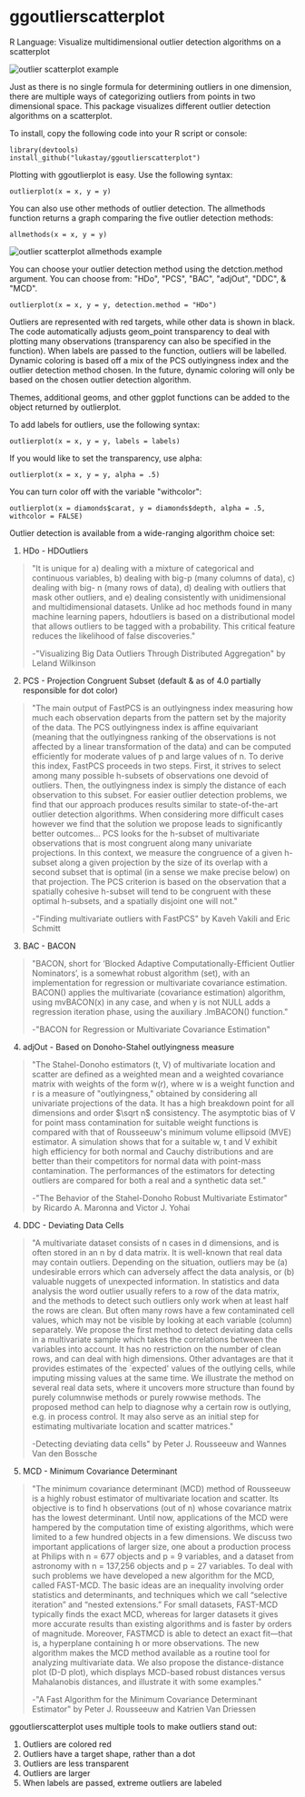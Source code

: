 # ggoutlierscatterplot
R Language: Visualize multidimensional outlier detection algorithms on a scatterplot

![outlier scatterplot example](https://github.com/lukastay/ggoutlierscatterplot/blob/main/plotexample.tiff?raw=true)

Just as there is no single formula for determining outliers in one dimension, there are multiple ways of categorizing outliers from points in two dimensional space. This package visualizes different outlier detection algorithms on a scatterplot.

To install, copy the following code into your R script or console:

```
library(devtools)
install_github("lukastay/ggoutlierscatterplot")
```

Plotting with ggoutlierplot is easy. Use the following syntax:

```
outlierplot(x = x, y = y)
```

You can also use other methods of outlier detection. The allmethods function returns a graph comparing the five outlier detection methods:

```
allmethods(x = x, y = y)
```

![outlier scatterplot allmethods example](https://github.com/lukastay/ggoutlierscatterplot/blob/main/plotexample.allmethods.tiff?raw=true)

You can choose your outlier detection method using the detction.method argument. You can choose from: "HDo", "PCS", "BAC", "adjOut", "DDC", & "MCD".

```
outlierplot(x = x, y = y, detection.method = "HDo")
```

Outliers are represented with red targets, while other data is shown in black. The code automatically adjusts geom_point transparency to deal with plotting many observations (transparency can also be specified in the function). When labels are passed to the function, outliers will be labelled. Dynamic coloring is based off a mix of the PCS outlyingness index and the outlier detection method chosen. In the future, dynamic coloring will only be based on the chosen outlier detection algorithm.

Themes, additional geoms, and other ggplot functions can be added to the object returned by outlierplot.

To add labels for outliers, use the following syntax:

```
outlierplot(x = x, y = y, labels = labels)
```

If you would like to set the transparency, use alpha:

```
outlierplot(x = x, y = y, alpha = .5)
```

You can turn color off with the variable "withcolor":

```
outlierplot(x = diamonds$carat, y = diamonds$depth, alpha = .5, withcolor = FALSE)
```

Outlier detection is available from a wide-ranging algorithm choice set:
1) HDo - HDOutliers

> "It is unique for a) dealing with a mixture of categorical and continuous variables, b) dealing with big-p (many columns of data), c) dealing with big- n (many rows of data), d) dealing with outliers that mask other outliers, and e) dealing consistently with unidimensional and multidimensional datasets. Unlike ad hoc methods found in many machine learning papers, hdoutliers is based on a distributional model that allows outliers to be tagged with a probability. This critical feature reduces the likelihood of false discoveries."
>
> -"Visualizing Big Data Outliers Through Distributed Aggregation" by Leland Wilkinson

2) PCS - Projection Congruent Subset (default & as of 4.0 partially responsible for dot color)

> "The main output of FastPCS is an outlyingness index measuring how much each observation departs from the pattern set by the majority of the data. The PCS outlyingness index is affine equivariant (meaning that the outlyingness ranking of the observations is not affected by a linear transformation of the data) and can be computed efficiently for moderate values of p and large values of n. To derive this index, FastPCS proceeds in two steps. First, it strives to select among many possible h-subsets of observations one devoid of outliers. Then, the outlyingness index is simply the distance of each observation to this subset. For easier outlier detection problems, we find that our approach produces results similar to state-of-the-art outlier detection algorithms. When considering more difficult cases however we find that the solution we propose leads to significantly better outcomes... PCS looks for the h-subset of multivariate observations that is most congruent along many univariate projections. In this context, we measure the congruence of a given h-subset along a given projection by the size of its overlap with a second subset that is optimal (in a sense we make precise below) on that projection. The PCS criterion is based on the observation that a spatially cohesive h-subset will tend to be congruent with these optimal h-subsets, and a spatially disjoint one will not."
>
> -"Finding multivariate outliers with FastPCS" by Kaveh Vakili and Eric Schmitt


3) BAC - BACON

> "BACON, short for ‘Blocked Adaptive Computationally-Efficient Outlier Nominators’, is a somewhat robust algorithm (set), with an implementation for regression or multivariate covariance estimation. BACON() applies the multivariate (covariance estimation) algorithm, using mvBACON(x) in any case, and when y is not NULL adds a regression iteration phase, using the auxiliary .lmBACON() function."
>
> -"BACON for Regression or Multivariate Covariance Estimation"

4) adjOut - Based on Donoho-Stahel outlyingness measure

> "The Stahel-Donoho estimators (t, V) of multivariate location and scatter are defined as a weighted mean and a weighted covariance matrix with weights of the form w(r), where w is a weight function and r is a measure of "outlyingness," obtained by considering all univariate projections of the data. It has a high breakdown point for all dimensions and order $\sqrt n$ consistency. The asymptotic bias of V for point mass contamination for suitable weight functions is compared with that of Rousseeuw's minimum volume ellipsoid (MVE) estimator. A simulation shows that for a suitable w, t and V exhibit high efficiency for both normal and Cauchy distributions and are better than their competitors for normal data with point-mass contamination. The performances of the estimators for detecting outliers are compared for both a real and a synthetic data set."
>
> -"The Behavior of the Stahel-Donoho Robust Multivariate Estimator" by Ricardo A. Maronna and Victor J. Yohai


4) DDC - Deviating Data Cells

> "A multivariate dataset consists of n cases in d dimensions, and is often stored in an n by d data matrix. It is well-known that real data may contain outliers. Depending on the situation, outliers may be (a) undesirable errors which can adversely affect the data analysis, or (b) valuable nuggets of unexpected information. In statistics and data analysis the word outlier usually refers to a row of the data matrix, and the methods to detect such outliers only work when at least half the rows are clean. But often many rows have a few contaminated cell values, which may not be visible by looking at each variable (column) separately. We propose the first method to detect deviating data cells in a multivariate sample which takes the correlations between the variables into account. It has no restriction on the number of clean rows, and can deal with high dimensions. Other advantages are that it provides estimates of the `expected' values of the outlying cells, while imputing missing values at the same time. We illustrate the method on several real data sets, where it uncovers more structure than found by purely columnwise methods or purely rowwise methods. The proposed method can help to diagnose why a certain row is outlying, e.g. in process control. It may also serve as an initial step for estimating multivariate location and scatter matrices."
>
> -Detecting deviating data cells" by Peter J. Rousseeuw and Wannes Van den Bossche

5) MCD - Minimum Covariance Determinant 

> "The minimum covariance determinant (MCD) method of Rousseeuw is a highly robust estimator of multivariate location and scatter. Its objective is to find h observations (out of n) whose covariance matrix has the lowest determinant. Until now, applications of the MCD were hampered by the computation time of existing algorithms, which were limited to a few hundred objects in a few dimensions. We discuss two important applications of larger size, one about a production process at Philips with n = 677 objects and p = 9 variables, and a dataset from astronomy with n = 137,256 objects and p = 27 variables. To deal with such problems we have developed a new algorithm for the MCD, called FAST-MCD. The basic ideas are an inequality involving order statistics and determinants, and techniques which we call “selective iteration” and “nested extensions.” For small datasets, FAST-MCD typically finds the exact MCD, whereas for larger datasets it gives more accurate results than existing algorithms and is faster by orders of magnitude. Moreover, FASTMCD is able to detect an exact fit—that is, a hyperplane containing h or more observations. The new algorithm makes the MCD method available as a routine tool for analyzing multivariate data. We also propose the distance-distance plot (D-D plot), which displays MCD-based robust distances versus Mahalanobis distances, and illustrate it with some examples."
>
> -"A Fast Algorithm for the Minimum Covariance Determinant Estimator" by Peter J. Rousseeuw  and Katrien Van Driessen

ggoutlierscatterplot uses multiple tools to make outliers stand out:

1) Outliers are colored red
2) Outliers have a target shape, rather than a dot
3) Outliers are less transparent
4) Outliers are larger
5) When labels are passed, extreme outliers are labeled
